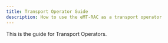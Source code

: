 ```yaml
---
title: Transport Operator Guide
description: How to use the eMT-RAC as a transport operator
---
```


This is the guide for Transport Operators.